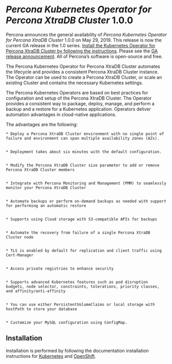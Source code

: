 # *Percona Kubernetes Operator for Percona XtraDB Cluster* 1.0.0

Percona announces the general availability of *Percona Kubernetes Operator for Percona XtraDB Cluster* 1.0.0 on May 29, 2019. This release is now the current GA release in the 1.0 series. [Install the Kubernetes Operator for Percona XtraDB Cluster by following the instructions](https://www.percona.com/doc/kubernetes-operator-for-pxc/kubernetes.html). Please see the [GA release announcement](https://www.percona.com/blog/2019/05/29/percona-kubernetes-operators/). All of Percona’s software is open-source and free.

The Percona Kubernetes Operator for Percona XtraDB Cluster automates the lifecycle and provides a consistent Percona XtraDB Cluster instance. The Operator can be used to create a Percona XtraDB Cluster, or scale an existing Cluster and contains the necessary Kubernetes settings.

The Percona Kubernetes Operators are based on best practices for configuration and setup of the Percona XtraDB Cluster. The Operator provides a consistent way to package, deploy, manage, and perform a backup and a restore for a Kubernetes application. Operators deliver automation advantages in cloud-native applications.

The advantages are the following:

    
    * Deploy a Percona XtraDB Cluster environment with no single point of failure and environment can span multiple availability zones (AZs).


    * Deployment takes about six minutes with the default configuration.


    * Modify the Percona XtraDB Cluster size parameter to add or remove Percona XtraDB Cluster members


    * Integrate with Percona Monitoring and Management (PMM) to seamlessly monitor your Percona XtraDB Cluster


    * Automate backups or perform on-demand backups as needed with support for performing an automatic restore


    * Supports using Cloud storage with S3-compatible APIs for backups


    * Automate the recovery from failure of a single Percona XtraDB Cluster node


    * TLS is enabled by default for replication and client traffic using Cert-Manager


    * Access private registries to enhance security


    * Supports advanced Kubernetes features such as pod disruption budgets, node selector, constraints, tolerations, priority classes, and affinity/anti-affinity


    * You can use either PersistentVolumeClaims or local storage with hostPath to store your database


    * Customize your MySQL configuration using ConfigMap.

## Installation

Installation is performed by following the documentation installation instructions for [Kubernetes](https://www.percona.com/doc/kubernetes-operator-for-pxc/kubernetes.html) and [OpenShift](https://www.percona.com/doc/kubernetes-operator-for-pxc/openshift.html).
